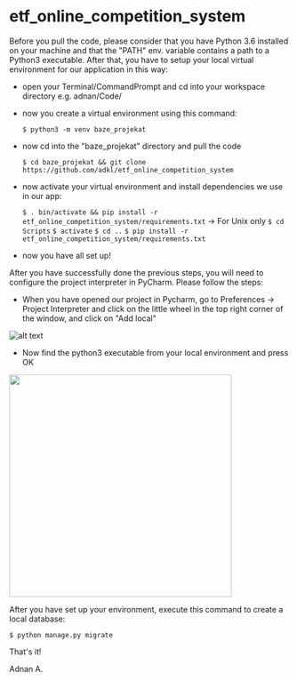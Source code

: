# etf_online_competition_system

Before you pull the code, please consider that you have Python 3.6 installed on your machine and that the "PATH" env. variable contains a path to a Python3 executable. After that, you have to setup your local virtual environment for our application in this way:

* open your Terminal/CommandPrompt and cd into your workspace directory e.g. adnan/Code/
* now you create a virtual environment using this command:

    `$ python3 -m venv baze_projekat`
    
* now cd into the "baze_projekat" directory and pull the code 

    `$ cd baze_projekat && git clone https://github.com/adkl/etf_online_competition_system`
    
* now activate your virtual environment and install dependencies we use in our app:

    `$ . bin/activate && pip install -r etf_online_competition_system/requirements.txt` -> For Unix only
    `$ cd Scripts`
    `$ activate`
    `$ cd ..`
    `$ pip install -r etf_online_competition_system/requirements.txt`
    
* now you have all set up!


After you have successfully done the previous steps, you will need to configure the project interpreter in PyCharm. Please follow the steps:

* When you have opened our project in Pycharm, go to Preferences -> Project Interpreter and click on the little wheel in the top right corner of the window, and click on "Add local"

![alt text](https://image.prntscr.com/image/yL8Vsi0PTCKhf6D1Nv4-ow.png)

* Now find the python3 executable from your local environment and press OK

<img src="https://image.prntscr.com/image/NoYVKfCpRymPwKXq51VOSw.png" width="400"></img>

After you have set up your environment, execute this command to create a local database:

`$ python manage.py migrate`

That's it!

Adnan A.
